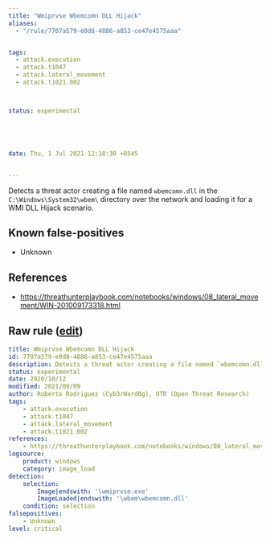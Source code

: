 ```yaml
---
title: "Wmiprvse Wbemcomn DLL Hijack"
aliases:
  - "/rule/7707a579-e0d8-4886-a853-ce47e4575aaa"


tags:
  - attack.execution
  - attack.t1047
  - attack.lateral_movement
  - attack.t1021.002



status: experimental





date: Thu, 1 Jul 2021 12:18:30 +0545


---
```


Detects a threat actor creating a file named `wbemcomn.dll` in the `C:\Windows\System32\wbem\` directory over the network and loading it for a WMI DLL Hijack scenario.

<!--more-->


## Known false-positives

* Unknown



## References

* https://threathunterplaybook.com/notebooks/windows/08_lateral_movement/WIN-201009173318.html


## Raw rule ([edit](https://github.com/SigmaHQ/sigma/edit/master/rules/windows/image_load/image_load_wmiprvse_wbemcomn_dll_hijack.yml))
```yaml
title: Wmiprvse Wbemcomn DLL Hijack
id: 7707a579-e0d8-4886-a853-ce47e4575aaa
description: Detects a threat actor creating a file named `wbemcomn.dll` in the `C:\Windows\System32\wbem\` directory over the network and loading it for a WMI DLL Hijack scenario.
status: experimental
date: 2020/10/12
modified: 2021/09/09
author: Roberto Rodriguez (Cyb3rWard0g), OTR (Open Threat Research)
tags:
    - attack.execution
    - attack.t1047
    - attack.lateral_movement
    - attack.t1021.002
references:
    - https://threathunterplaybook.com/notebooks/windows/08_lateral_movement/WIN-201009173318.html
logsource:
    product: windows
    category: image_load
detection: 
    selection:
        Image|endswith: '\wmiprvse.exe'
        ImageLoaded|endswith: '\wbem\wbemcomn.dll'
    condition: selection
falsepositives:
    - Unknown
level: critical

```
